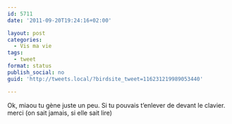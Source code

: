 ```yaml
---
id: 5711
date: '2011-09-20T19:24:16+02:00'

layout: post
categories:
  - Vis ma vie
tags:
  - tweet
format: status
publish_social: no
guid: 'http://tweets.local/?birdsite_tweet=116231219989053440'

---
```


Ok, miaou tu gène juste un peu. Si tu pouvais t’enlever de devant le clavier. merci (on sait jamais, si elle sait lire)